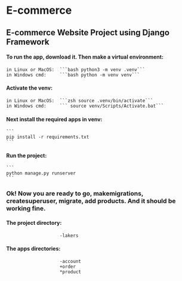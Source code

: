 # E-commerce
## E-commerce Website Project using Django Framework

#### To run the app, download it. Then make a virtual environment:
    in Linux or MacOS:  ```bash python3 -m venv .venv```
    in Windows cmd:     ```bash python -m venv venv```

#### Activate the venv:
    in Linux or MacOS:  ```zsh source .venv/bin/activate```
    in Windows cmd:     ``` source venv/Scripts/Activate.bat```

#### Next install the required apps in venv:
    ```
    pip install -r requirements.txt
    ```
#### Run the project:
    ``` 
    python manage.py runserver
    ```

### Ok! Now you are ready to go, makemigrations, createsuperuser, migrate, add products. And it should be working fine.

#### The project directory:  
                        -lakers
#### The apps directories:
                        -account
                        +order
                        *product
